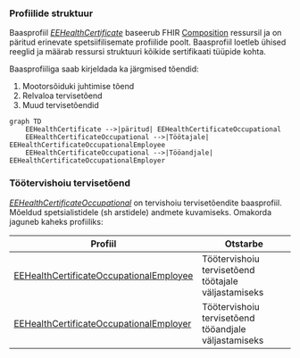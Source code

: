 ### Profiilide struktuur

Baasprofiil *[EEHealthCertificate](StructureDefinition-ee-health-certificate.html)* baseerub FHIR [Composition](https://hl7.org/fhir/composition.html) ressursil ja on päritud erinevate spetsiifilisemate
profiilide poolt.
Baasprofiil loetleb ühised reeglid ja määrab ressursi struktuuri kõikide sertifikaati tüüpide kohta.

Baasprofiiliga saab kirjeldada ka järgmised tõendid:
1. Mootorsõiduki juhtimise tõend
1. Relvaloa tervisetõend
1. Muud tervisetõendid


```mermaid
graph TD
    EEHealthCertificate -->|päritud| EEHealthCertificateOccupational
    EEHealthCertificateOccupational -->|Töötajale| EEHealthCertificateOccupationalEmployee
    EEHealthCertificateOccupational -->|Tööandjale| EEHealthCertificateOccupationalEmployer
```

### Töötervishoiu tervisetõend

*[EEHealthCertificateOccupational](StructureDefinition-ee-health-certificate-occupational.html)* on tervishoiu tervisetõendite baasprofiil. Mõeldud spetsialistidele (sh arstidele) andmete kuvamiseks. Omakorda jaguneb kaheks profiiliks:

| Profiil                                                                                                         | Otstarbe                                             |
|-----------------------------------------------------------------------------------------------------------------|------------------------------------------------------|
| [EEHealthCertificateOccupationalEmployee](StructureDefinition-ee-health-certificate-occupational-employee.html) | Töötervishoiu tervisetõend töötajale väljastamiseks  |
| [EEHealthCertificateOccupationalEmployer](StructureDefinition-ee-health-certificate-occupational-employer.html) | Töötervishoiu tervisetõend tööandjale väljastamiseks |

